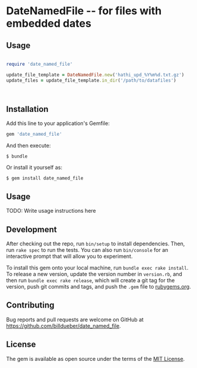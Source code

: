 # DateNamedFile -- for files with embedded dates

## Usage

```ruby

require 'date_named_file'

update_file_template = DateNamedFile.new('hathi_upd_%Y%m%d.txt.gz')
update_files = update_file_template.in_dir('/path/to/datafiles')




```



## Installation

Add this line to your application's Gemfile:

```ruby
gem 'date_named_file'
```

And then execute:

    $ bundle

Or install it yourself as:

    $ gem install date_named_file

## Usage

TODO: Write usage instructions here

## Development

After checking out the repo, run `bin/setup` to install dependencies. Then, run `rake spec` to run the tests. You can also run `bin/console` for an interactive prompt that will allow you to experiment.

To install this gem onto your local machine, run `bundle exec rake install`. To release a new version, update the version number in `version.rb`, and then run `bundle exec rake release`, which will create a git tag for the version, push git commits and tags, and push the `.gem` file to [rubygems.org](https://rubygems.org).

## Contributing

Bug reports and pull requests are welcome on GitHub at https://github.com/billdueber/date_named_file.

## License

The gem is available as open source under the terms of the [MIT License](https://opensource.org/licenses/MIT).
